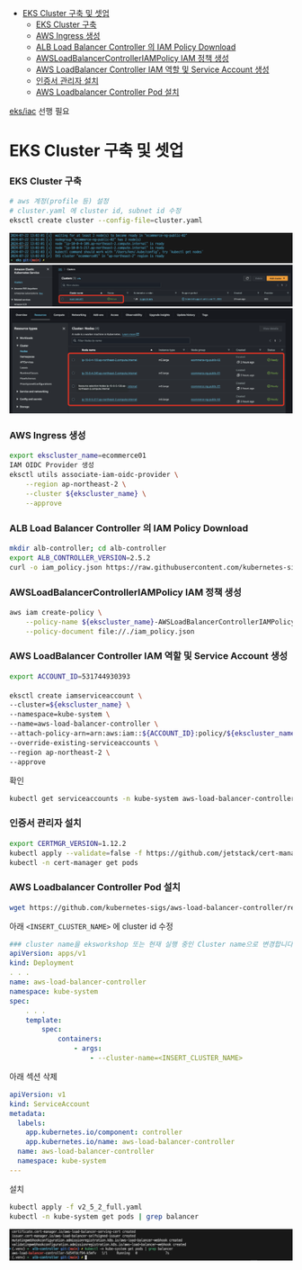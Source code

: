- [EKS Cluster 구축 및 셋업](#eks-cluster-구축-및-셋업)
    - [EKS Cluster 구축](#eks-cluster-구축)
    - [AWS Ingress 생성](#aws-ingress-생성)
    - [ALB Load Balancer Controller 의 IAM Policy Download](#alb-load-balancer-controller-의-iam-policy-download)
    - [AWSLoadBalancerControllerIAMPolicy IAM 정책 생성](#awsloadbalancercontrolleriampolicy-iam-정책-생성)
    - [AWS LoadBalancer Controller IAM 역할 및 Service Account 생성](#aws-loadbalancer-controller-iam-역할-및-service-account-생성)
    - [인증서 관리자 설치](#인증서-관리자-설치)
    - [AWS Loadbalancer Controller Pod 설치](#aws-loadbalancer-controller-pod-설치)


[eks/iac](https://github.com/color275/chiholee-eks/tree/edb24bd1b947f64d39b78f98a88934607f28c34f/eks/iac) 선행 필요


# EKS Cluster 구축 및 셋업

### EKS Cluster 구축
```bash
# aws 계정(profile 등) 설정
# cluster.yaml 에 cluster id, subnet id 수정
eksctl create cluster --config-file=cluster.yaml
```
![](./img/2024-07-22-14-48-36.png)
![](./img/2024-07-22-14-49-38.png)
![](./img/2024-07-22-14-50-08.png)


### AWS Ingress 생성
```bash
export ekscluster_name=ecommerce01
IAM OIDC Provider 생성
eksctl utils associate-iam-oidc-provider \
    --region ap-northeast-2 \
    --cluster ${ekscluster_name} \
    --approve
```

### ALB Load Balancer Controller 의 IAM Policy Download
```bash
mkdir alb-controller; cd alb-controller
export ALB_CONTROLLER_VERSION=2.5.2
curl -o iam_policy.json https://raw.githubusercontent.com/kubernetes-sigs/aws-load-balancer-controller/v$ALB_CONTROLLER_VERSION/docs/install/iam_policy.json
```

### AWSLoadBalancerControllerIAMPolicy IAM 정책 생성
```bash
aws iam create-policy \
    --policy-name ${ekscluster_name}-AWSLoadBalancerControllerIAMPolicy \
    --policy-document file://./iam_policy.json
```

### AWS LoadBalancer Controller IAM 역할 및 Service Account 생성
```bash
export ACCOUNT_ID=531744930393

eksctl create iamserviceaccount \
--cluster=${ekscluster_name} \
--namespace=kube-system \
--name=aws-load-balancer-controller \
--attach-policy-arn=arn:aws:iam::${ACCOUNT_ID}:policy/${ekscluster_name}-AWSLoadBalancerControllerIAMPolicy \
--override-existing-serviceaccounts \
--region ap-northeast-2 \
--approve
```

확인
```bash
kubectl get serviceaccounts -n kube-system aws-load-balancer-controller -o yaml
```

### 인증서 관리자 설치
```bash
export CERTMGR_VERSION=1.12.2
kubectl apply --validate=false -f https://github.com/jetstack/cert-manager/releases/download/v$CERTMGR_VERSION/cert-manager.yaml
kubectl -n cert-manager get pods
```


### AWS Loadbalancer Controller Pod 설치
```bash
wget https://github.com/kubernetes-sigs/aws-load-balancer-controller/releases/download/v2.5.2/v2_5_2_full.yaml
```

아래 `<INSERT_CLUSTER_NAME>` 에 cluster id 수정
```yml
### cluster name을 eksworkshop 또는 현재 실행 중인 Cluster name으로 변경합니다.
apiVersion: apps/v1
kind: Deployment
. . .
name: aws-load-balancer-controller
namespace: kube-system
spec:
    . . .
    template:
        spec:
            containers:
                - args:
                    - --cluster-name=<INSERT_CLUSTER_NAME>
```

아래 섹션 삭제
```yml
apiVersion: v1
kind: ServiceAccount
metadata:
  labels:
    app.kubernetes.io/component: controller
    app.kubernetes.io/name: aws-load-balancer-controller
  name: aws-load-balancer-controller
  namespace: kube-system
---
```

설치
```bash
kubectl apply -f v2_5_2_full.yaml
kubectl -n kube-system get pods | grep balancer
```
![](./img/2024-07-22-17-08-57.png)
